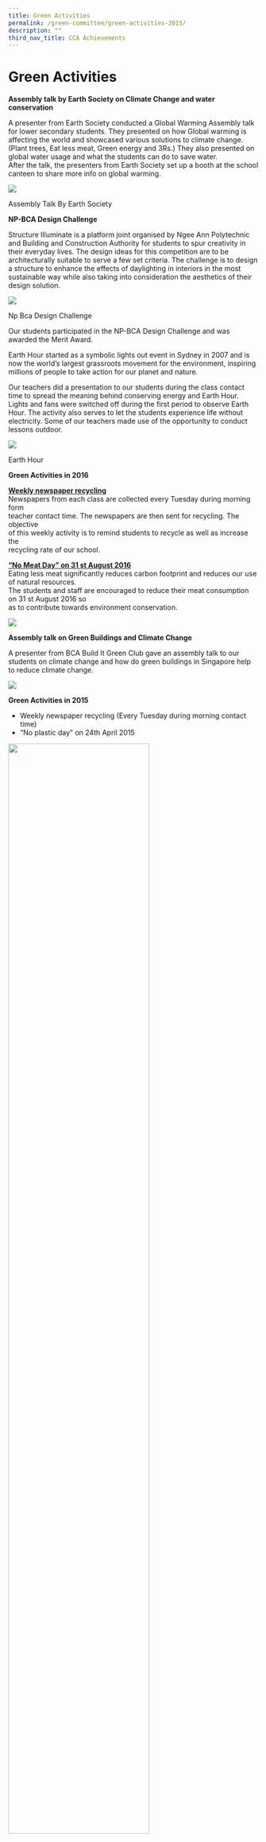 ```yaml
---
title: Green Activities
permalink: /green-committee/green-activities-2015/
description: ""
third_nav_title: CCA Achievements
---
```

Green Activities
================

**Assembly talk by Earth Society on Climate Change and water conservation**

A presenter from Earth Society conducted a Global Warming Assembly talk for lower secondary students. They presented on how Global warming is affecting the world and showcased various solutions to climate change. (Plant trees, Eat less meat, Green energy and 3Rs.) They also presented on global water usage and what the students can do to save water.  
After the talk, the presenters from Earth Society set up a booth at the school canteen to share more info on global warming.

![](/images/Our%20Pride/Green%20Committee/Green%20Activities%201.jpg)

Assembly Talk By Earth Society

**NP-BCA Design Challenge**

Structure Illuminate is a platform joint organised by Ngee Ann Polytechnic and Building and Construction Authority for students to spur creativity in their everyday lives. The design ideas for this competition are to be architecturally suitable to serve a few set criteria. The challenge is to design a structure to enhance the effects of daylighting in interiors in the most sustainable way while also taking into consideration the aesthetics of their design solution.

![](/images/Our%20Pride/Green%20Committee/Green%20Activities%202.jpg)


Np Bca Design Challenge

Our students participated in the NP-BCA Design Challenge and was awarded the Merit Award.

Earth Hour started as a symbolic lights out event in Sydney in 2007 and is now the world’s largest grassroots movement for the environment, inspiring millions of people to take action for our planet and nature.

Our teachers did a presentation to our students during the class contact time to spread the meaning behind conserving energy and Earth Hour. Lights and fans were switched off during the first period to observe Earth Hour. The activity also serves to let the students experience life without electricity. Some of our teachers made use of the opportunity to conduct lessons outdoor.


![](/images/Our%20Pride/Green%20Committee/Green%20Activities%203.png)


Earth Hour

**Green Activities in 2016**

**<u>Weekly newspaper recycling</u>**  
Newspapers from each class are collected every Tuesday during morning form  
teacher contact time. The newspapers are then sent for recycling. The objective  
of this weekly activity is to remind students to recycle as well as increase the  
recycling rate of our school.

**<u>“No Meat Day” on 31 st August 2016</u>**  
Eating less meat significantly reduces carbon footprint and reduces our use of natural resources.  
The students and staff are encouraged to reduce their meat consumption on 31 st August 2016 so  
as to contribute towards environment conservation.

![](/images/Our%20Pride/Green%20Committee/Green%20Activities%204.png)


**Assembly talk on Green Buildings and Climate Change**

A presenter from BCA Build It Green Club gave an assembly talk to our students on climate change and how do green buildings in Singapore help to reduce climate change.


![](/images/Our%20Pride/Green%20Committee/Green%20Activities%205.jpg)


**Green Activities in 2015**

*   Weekly newspaper recycling (Every Tuesday during morning contact time)
*   “No plastic day” on 24th April 2015



<img src="/images/Our%20Pride/Green%20Committee/Green%20Activities%206.png"  
     style="width:75%">


**48 Hours Inter-Class recycling challenge**


<img src="/images/Our%20Pride/Green%20Committee/Green%20Activities%207.png"  
     style="width:75%">


**Assembly talk on environment conservation**

<img src="/images/Our%20Pride/Green%20Committee/Green%20Activities%208.jpg"  
     style="width:75%">


**Terrarium Workshop with elderly from C3a Programme**


<img src="/images/Our%20Pride/Green%20Committee/Green%20Activities%209.png"  
     style="width:75%">


**Class 1G Terrarium Workshop**



<img src="/images/Our%20Pride/Green%20Committee/Green%20Activities%2010.png"  
     style="width:75%">


**Natures Care Programme in collaboration with Lee Kong Chian Gardens School and Credit Suisse.**

**Upcycling project**


![](/images/Our%20Pride/Green%20Committee/Green%20Activities%2011.png)
